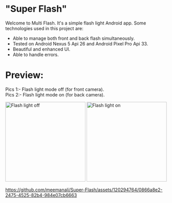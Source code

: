 # "Super Flash"

Welcome to Multi Flash. It's a simple flash light Android app. Some technologies used in this project are:

* Able to manage both front and back flash simultaneously.
* Tested on Android Nexus 5 Api 26 and Android Pixel Pro Api 33.
* Beautiful and enhanced UI.
* Able to handle errors.

# Preview:

Pics 1:- Flash light mode off (for front camera). <br>
Pics 2:- Flash light mode on (for back camera). <br>

<div>
   <img src="https://github.com/meemanali/Super-Flash/blob/master/Super%20Flash%201.png" alt="Flash light off" width="250" title="Flash light off">
   <img src="https://github.com/meemanali/Super-Flash/blob/master/Super%20Flash%202.png" alt="Flash light on" width="250" title="Flash light on">
</div>

https://github.com/meemanali/Super-Flash/assets/120294764/0866a8e2-2475-4525-82b4-984e07cb6663
